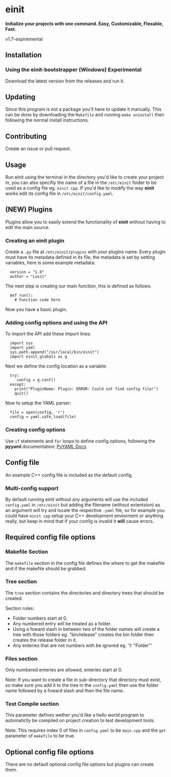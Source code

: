 # einit
**Initialize your projects with one command. Easy, Customizable, Flexable, Fast.**

v1.7-expiremental

## Installation

### Using the einit-bootstrapper (_Windows_) **Experimental**

Download the latest version from the releases and run it.

## Updating
Since this program is not a package you'll have to update it manually. This can be done by downloading the ``Makefile`` and running ``make uninstall`` then following the normal install instructions.

## Contributing
Create an issue or pull request.

## Usage
Run einit using the terminal in the directory you'd like to create your project in, you can also specifiy the name of a file in the ``/etc/einit`` folder to be used as a config file eg. ``einit cpp``. If you'd like to modify the way **einit** works edit its config file in ``/etc/einit/config.yaml``.

## (NEW) Plugins

Plugins allow you to easily extend the functionality of **einit** without having to edit the main source.

### Creating an einit plugin
Create a ``.py`` file at ``/etc/einit/plugins`` with your plugins name. Every plugin must have its metadata defined in its file, the metadata is set by setting variables, here is some example metadata:

```
  version = "1.0"
  author = "Luxzi"
```

The next step is creating our main function, this is defined as follows:

```
  def run():
    # Function code here
```

Now you have a basic plugin.

### Adding config options and using the API
To import the API add these import lines:

```
  import sys
  import yaml
  sys.path.append("/usr/local/bin/einit")
  import einit_globals as g
```

Next we define the config location as a variable:

```
  try:
     config = g.conf()
  except:
    print("PluginName: Plugin: ERROR: Could not find config file!")
    quit()
```

Now to setup the YAML parser:

```
  file = open(config, 'r')
  config = yaml.safe_load(file)
```

### Creating config options

Use ``if`` statements and ``for`` loops to define config options, following the **pyyaml** documentation: [PyYAML Docs](https://pyyaml.org/wiki/PyYAMLDocumentation)

## Config file

An example C++ config file is included as the default config.

### Multi-config support

By default running einit without any arguments will use the included ``config.yaml`` in ``/etc/einit`` but adding the filename (without extentsion) as an argument will try and locate the respective ``.yaml`` file, so for example you could have ``einit cpp`` setup your C++ development enviorment or anything really, but keep in mind that if your config is invalid it **will** cause errors.

## Required config file options

### Makefile Section
The ``makefile`` section in the config file defines the where to get the makefile and if the makefile should be grabbed.

### Tree section
The ``tree`` section contains the directories and directory trees that should be created.

Section rules:
- Folder numbers start at 0.
- Any numbered entry will be treated as a folder.
- Using a foward slash in between two of the folder names will create a tree with those folders eg. "bin/release" creates the bin folder then creates the release folder in it.
- Any enteries that are not numbers with be ignored eg. '1: "Folder"'

### Files section
Only numbered enteries are allowed, enteries start at 0.

Note: If you want to create a file in sub-directory that directory must exist, so make sure you add it to the tree in the ``config.yaml`` then use the folder name followed by a foward slash and then the file name.

### Test Compile section
This parameter defines wether you'd like a hello world program to automaticlly be compiled on project creation to test development tools.

Note: This requires index 0 of files in ``config.yaml`` to be ``main.cpp`` and the ``get`` parameter of ``makefile`` to be true.

## Optional config file options

There are no default optional config file options but plugins can create them.
